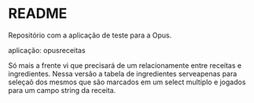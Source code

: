 # README #

Repositório com a aplicação de teste para a Opus.

aplicação: opusreceitas

Só mais a frente vi que precisará de um relacionamente entre receitas e ingredientes. Nessa versão a tabela de ingredientes serveapenas para seleçaõ dos mesmos que são marcados em um select multiplo e jogados para um campo string da receita.

